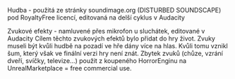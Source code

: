 Hudba - použitá ze stránky soundimage.org (DISTURBED SOUNDSCAPE) pod RoyaltyFree licencí, editovaná na delší cyklus v Audacity

Zvukové efekty - namluvené přes mikrofon u sluchátek, editované v Audacity
Cílem těchto zvukových efektů bylo přidat do hry život. 
Zvuky museli být kvůli hudbě na pozadí ve hře dány více na hlas. Kvůli tomu vznikl šum, který však ve finální verzi hry není znát. 
Zbytek zvuků (chůze, vzrání dveří, svíčky, televize...) použit z koupeného HorrorEnginu na UnrealMarketplace = free commercial use.
